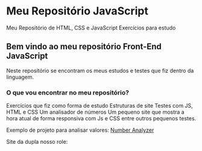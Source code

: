 # Meu Repositório JavaScript
Meu Repositório de HTML, CSS e JavaScript
Exercícios para estudo

## Bem vindo ao meu repositório Front-End JavaScript
Neste repositório se encontram os meus estudos e testes que fiz dentro da linguagem.

### O que vou encontrar no meu repositório?
Exercícios que fiz como forma de estudo 
Estruturas de site
Testes com JS, HTML e CSS
Um analisador de números
Um pequeno site que mostra a hora atual de forma responsiva com Js e CSS
entre outros pequenos testes.


Exemplo de projeto para analisar valores: <a href="https://andre26z.github.io/number-analyzer/index.html"> Number Analyzer </a>

Site da dupla nosso role: <a href="https://andre26z.github.io/nossorole/"> </a>
